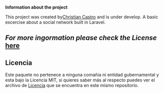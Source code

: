 **Information about the project**

This project was created by[Christian Castro](https://github.com/chriscastro182) and is under develop.
A basic excercise about a social network built in Laravel.

*For more ingormation please check the License* [here](https://github.com/chriscastro182/redsocial/blob/master/LICENSE)
---




## Licencia

Este paquete no pertenece a ninguna comañia ni entidad gubernamental y esta bajo la Licencia MIT, si quieres saber más al respecto puedes ver el archivo de [Licencia](LICENSE) que se encuentra en este mismo repositorio.
